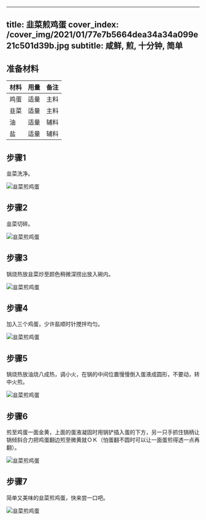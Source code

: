 
---
title: 韭菜煎鸡蛋
cover_index: /cover_img/2021/01/77e7b5664dea34a34a099e21c501d39b.jpg
subtitle: 咸鲜, 煎, 十分钟, 简单
---

## 准备材料

| 材料     | 用量 | 备注|
| ------- | ----- | --- |
| 鸡蛋 | 适量| 主料 |
| 韭菜 | 适量| 主料 |
| 油 | 适量| 辅料 |
| 盐 | 适量| 辅料 |

## 步骤1

韭菜洗净。

![韭菜煎鸡蛋](https://i8.meishichina.com/attachment/recipe/201010/201010202021215.jpg?x-oss-process=style/p320) 

## 步骤2

韭菜切碎。

![韭菜煎鸡蛋](https://i8.meishichina.com/attachment/recipe/201010/201010202021580.jpg?x-oss-process=style/p320) 

## 步骤3

锅烧热放韭菜炒至颜色稍微深捞出放入碗内。

![韭菜煎鸡蛋](https://i8.meishichina.com/attachment/recipe/201010/201010202022463.jpg?x-oss-process=style/p320) 

## 步骤4

加入三个鸡蛋，少许盐顺时针搅拌均匀。

![韭菜煎鸡蛋](https://i8.meishichina.com/attachment/recipe/201010/201010202023179.jpg?x-oss-process=style/p320) 

## 步骤5

锅烧热放油烧八成热，调小火，在锅的中间位置慢慢倒入蛋液成圆形，不要动，转中火煎。

![韭菜煎鸡蛋](https://i8.meishichina.com/attachment/recipe/201010/201010202023541.jpg?x-oss-process=style/p320) 

## 步骤6

煎至鸡蛋一面金黄，上面的蛋液凝固时用锅铲插入蛋的下方，另一只手抓住锅柄让锅倾斜合力把鸡蛋翻边煎至微黄就ＯＫ（怕蛋翻不圆时可以让一面蛋煎得透一点再翻）。

![韭菜煎鸡蛋](https://i8.meishichina.com/attachment/recipe/201010/201010202024457.jpg?x-oss-process=style/p320) 

## 步骤7

简单又美味的韭菜煎鸡蛋，快来尝一口吧。

![韭菜煎鸡蛋](https://i8.meishichina.com/attachment/recipe/201010/201010202025411.jpg?x-oss-process=style/p320) 

